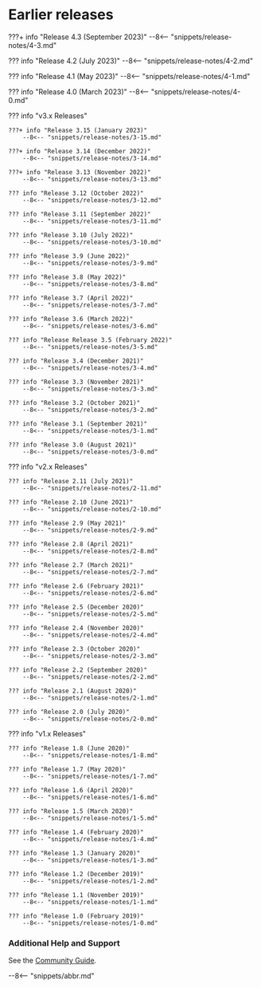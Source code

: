 <!-- SPDX-License-Identifier: CC-BY-4.0 -->
<!-- Copyright Contributors to the Egeria project. -->


# Earlier releases

???+ info "Release 4.3 (September 2023)"
    --8<-- "snippets/release-notes/4-3.md"

??? info "Release 4.2 (July 2023)"
    --8<-- "snippets/release-notes/4-2.md"

??? info "Release 4.1 (May 2023)"
    --8<-- "snippets/release-notes/4-1.md"

??? info "Release 4.0 (March 2023)"
    --8<-- "snippets/release-notes/4-0.md"

??? info "v3.x Releases"

    ???+ info "Release 3.15 (January 2023)"
        --8<-- "snippets/release-notes/3-15.md"
    
    ???+ info "Release 3.14 (December 2022)"
        --8<-- "snippets/release-notes/3-14.md"
    
    ???+ info "Release 3.13 (November 2022)"
        --8<-- "snippets/release-notes/3-13.md"
    
    ??? info "Release 3.12 (October 2022)"
        --8<-- "snippets/release-notes/3-12.md"
    
    ??? info "Release 3.11 (September 2022)"
        --8<-- "snippets/release-notes/3-11.md"
    
    ??? info "Release 3.10 (July 2022)"
        --8<-- "snippets/release-notes/3-10.md"
    
    ??? info "Release 3.9 (June 2022)"
        --8<-- "snippets/release-notes/3-9.md"
    
    ??? info "Release 3.8 (May 2022)"
        --8<-- "snippets/release-notes/3-8.md"
    
    ??? info "Release 3.7 (April 2022)"
        --8<-- "snippets/release-notes/3-7.md"
    
    ??? info "Release 3.6 (March 2022)"
        --8<-- "snippets/release-notes/3-6.md"
    
    ??? info "Release Release 3.5 (February 2022)"
        --8<-- "snippets/release-notes/3-5.md"
    
    ??? info "Release 3.4 (December 2021)"
        --8<-- "snippets/release-notes/3-4.md"
    
    ??? info "Release 3.3 (November 2021)"
        --8<-- "snippets/release-notes/3-3.md"
    
    ??? info "Release 3.2 (October 2021)"
        --8<-- "snippets/release-notes/3-2.md"
    
    ??? info "Release 3.1 (September 2021)"
        --8<-- "snippets/release-notes/3-1.md"
    
    ??? info "Release 3.0 (August 2021)"
        --8<-- "snippets/release-notes/3-0.md"

??? info "v2.x Releases"

    ??? info "Release 2.11 (July 2021)"
        --8<-- "snippets/release-notes/2-11.md"

    ??? info "Release 2.10 (June 2021)"
        --8<-- "snippets/release-notes/2-10.md"

    ??? info "Release 2.9 (May 2021)"
        --8<-- "snippets/release-notes/2-9.md"

    ??? info "Release 2.8 (April 2021)"
        --8<-- "snippets/release-notes/2-8.md"

    ??? info "Release 2.7 (March 2021)"
        --8<-- "snippets/release-notes/2-7.md"

    ??? info "Release 2.6 (February 2021)"
        --8<-- "snippets/release-notes/2-6.md"

    ??? info "Release 2.5 (December 2020)"
        --8<-- "snippets/release-notes/2-5.md"

    ??? info "Release 2.4 (November 2020)"
        --8<-- "snippets/release-notes/2-4.md"

    ??? info "Release 2.3 (October 2020)"
        --8<-- "snippets/release-notes/2-3.md"

    ??? info "Release 2.2 (September 2020)"
        --8<-- "snippets/release-notes/2-2.md"
 
    ??? info "Release 2.1 (August 2020)"
        --8<-- "snippets/release-notes/2-1.md"

    ??? info "Release 2.0 (July 2020)"
        --8<-- "snippets/release-notes/2-0.md"

??? info "v1.x Releases"

    ??? info "Release 1.8 (June 2020)"
        --8<-- "snippets/release-notes/1-8.md"

    ??? info "Release 1.7 (May 2020)"
        --8<-- "snippets/release-notes/1-7.md"

    ??? info "Release 1.6 (April 2020)"
        --8<-- "snippets/release-notes/1-6.md"

    ??? info "Release 1.5 (March 2020)"
        --8<-- "snippets/release-notes/1-5.md"

    ??? info "Release 1.4 (February 2020)"
        --8<-- "snippets/release-notes/1-4.md"

    ??? info "Release 1.3 (January 2020)"
        --8<-- "snippets/release-notes/1-3.md"

    ??? info "Release 1.2 (December 2019)"
        --8<-- "snippets/release-notes/1-2.md"

    ??? info "Release 1.1 (November 2019)"
        --8<-- "snippets/release-notes/1-1.md"

    ??? info "Release 1.0 (February 2019)"
        --8<-- "snippets/release-notes/1-0.md"

### Additional Help and Support

See the [Community Guide](/guides/community).

--8<-- "snippets/abbr.md"
